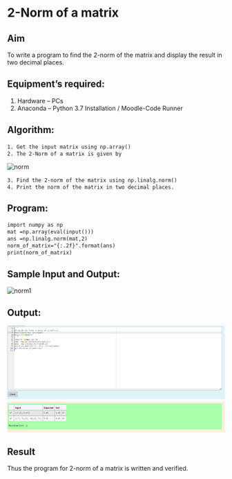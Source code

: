 # 2-Norm of a matrix
## Aim
To write a program to find the 2-norm of the matrix and display the result in two decimal places.
## Equipment’s required:
1.	Hardware – PCs
2.	Anaconda – Python 3.7 Installation / Moodle-Code Runner
## Algorithm:
	1. Get the input matrix using np.array()
	2. The 2-Norm of a matrix is given by 
![norm](./normeqn1.jpg)
    
    3. Find the 2-norm of the matrix using np.linalg.norm()
	4. Print the norm of the matrix in two decimal places.
## Program:
```
import numpy as np
mat =np.array(eval(input()))
ans =np.linalg.norm(mat,2)
norm_of_matrix="{:.2f}".format(ans)
print(norm_of_matrix)
```
## Sample Input and Output:

![norm1](./input.jpg)

## Output:

![GitHub Logo](1.png)

## Result
Thus the program for 2-norm of a matrix is written and verified.
